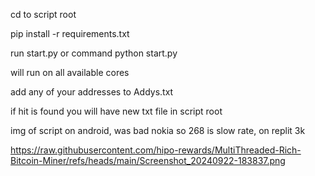 cd to script root

pip install -r requirements.txt

run start.py or command python start.py

will run on all available cores

add any of your addresses to Addys.txt

if hit is found you will have new txt file in script root

img of script on android, was bad nokia so 268 is slow rate, on replit 3k

https://raw.githubusercontent.com/hipo-rewards/MultiThreaded-Rich-Bitcoin-Miner/refs/heads/main/Screenshot_20240922-183837.png
